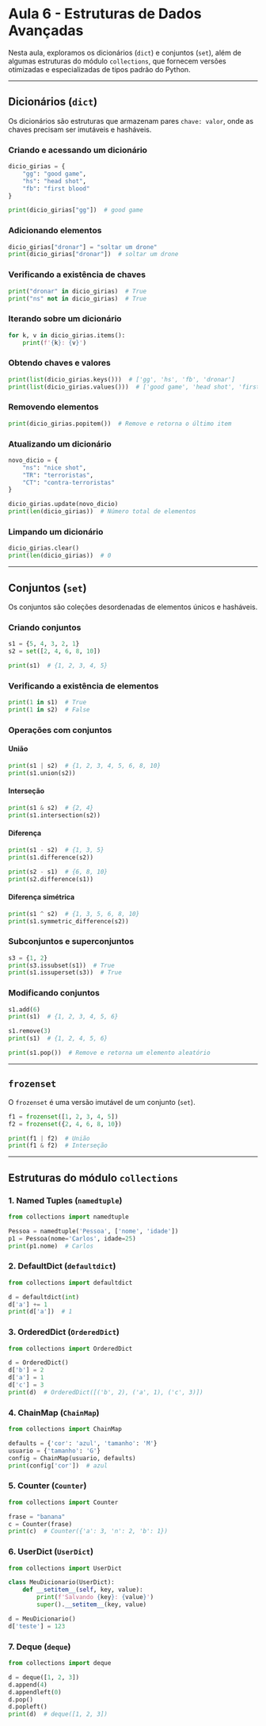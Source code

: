 # Aula 6 - Estruturas de Dados Avançadas

Nesta aula, exploramos os dicionários (`dict`) e conjuntos (`set`), além de algumas estruturas do módulo `collections`, que fornecem versões otimizadas e especializadas de tipos padrão do Python.

---

## Dicionários (`dict`)

Os dicionários são estruturas que armazenam pares `chave: valor`, onde as chaves precisam ser imutáveis e hasháveis.

### Criando e acessando um dicionário
```python
dicio_girias = {
    "gg": "good game",
    "hs": "head shot",
    "fb": "first blood"
}

print(dicio_girias["gg"])  # good game
```

### Adicionando elementos
```python
dicio_girias["dronar"] = "soltar um drone"
print(dicio_girias["dronar"])  # soltar um drone
```

### Verificando a existência de chaves
```python
print("dronar" in dicio_girias)  # True
print("ns" not in dicio_girias)  # True
```

### Iterando sobre um dicionário
```python
for k, v in dicio_girias.items():
    print(f'{k}: {v}')
```

### Obtendo chaves e valores
```python
print(list(dicio_girias.keys()))  # ['gg', 'hs', 'fb', 'dronar']
print(list(dicio_girias.values()))  # ['good game', 'head shot', 'first blood', 'soltar um drone']
```

### Removendo elementos
```python
print(dicio_girias.popitem())  # Remove e retorna o último item
```

### Atualizando um dicionário
```python
novo_dicio = {
    "ns": "nice shot",
    "TR": "terroristas",
    "CT": "contra-terroristas"
}

dicio_girias.update(novo_dicio)
print(len(dicio_girias))  # Número total de elementos
```

### Limpando um dicionário
```python
dicio_girias.clear()
print(len(dicio_girias))  # 0
```

---

## Conjuntos (`set`)

Os conjuntos são coleções desordenadas de elementos únicos e hasháveis.

### Criando conjuntos
```python
s1 = {5, 4, 3, 2, 1}
s2 = set([2, 4, 6, 8, 10])

print(s1)  # {1, 2, 3, 4, 5}
```

### Verificando a existência de elementos
```python
print(1 in s1)  # True
print(1 in s2)  # False
```

### Operações com conjuntos
#### União
```python
print(s1 | s2)  # {1, 2, 3, 4, 5, 6, 8, 10}
print(s1.union(s2))
```

#### Interseção
```python
print(s1 & s2)  # {2, 4}
print(s1.intersection(s2))
```

#### Diferença
```python
print(s1 - s2)  # {1, 3, 5}
print(s1.difference(s2))
```
```python
print(s2 - s1)  # {6, 8, 10}
print(s2.difference(s1))
```

#### Diferença simétrica
```python
print(s1 ^ s2)  # {1, 3, 5, 6, 8, 10}
print(s1.symmetric_difference(s2))
```

### Subconjuntos e superconjuntos
```python
s3 = {1, 2}
print(s3.issubset(s1))  # True
print(s1.issuperset(s3))  # True
```

### Modificando conjuntos
```python
s1.add(6)
print(s1)  # {1, 2, 3, 4, 5, 6}
```
```python
s1.remove(3)
print(s1)  # {1, 2, 4, 5, 6}
```
```python
print(s1.pop())  # Remove e retorna um elemento aleatório
```

---

## `frozenset`

O `frozenset` é uma versão imutável de um conjunto (`set`).

```python
f1 = frozenset([1, 2, 3, 4, 5])
f2 = frozenset({2, 4, 6, 8, 10})

print(f1 | f2)  # União
print(f1 & f2)  # Interseção
```

---

## Estruturas do módulo `collections`

### 1. Named Tuples (`namedtuple`)
```python
from collections import namedtuple

Pessoa = namedtuple('Pessoa', ['nome', 'idade'])
p1 = Pessoa(nome='Carlos', idade=25)
print(p1.nome)  # Carlos
```

### 2. DefaultDict (`defaultdict`)
```python
from collections import defaultdict

d = defaultdict(int)
d['a'] += 1
print(d['a'])  # 1
```

### 3. OrderedDict (`OrderedDict`)
```python
from collections import OrderedDict

d = OrderedDict()
d['b'] = 2
d['a'] = 1
d['c'] = 3
print(d)  # OrderedDict([('b', 2), ('a', 1), ('c', 3)])
```

### 4. ChainMap (`ChainMap`)
```python
from collections import ChainMap

defaults = {'cor': 'azul', 'tamanho': 'M'}
usuario = {'tamanho': 'G'}
config = ChainMap(usuario, defaults)
print(config['cor'])  # azul
```

### 5. Counter (`Counter`)
```python
from collections import Counter

frase = "banana"
c = Counter(frase)
print(c)  # Counter({'a': 3, 'n': 2, 'b': 1})
```

### 6. UserDict (`UserDict`)
```python
from collections import UserDict

class MeuDicionario(UserDict):
    def __setitem__(self, key, value):
        print(f'Salvando {key}: {value}')
        super().__setitem__(key, value)

d = MeuDicionario()
d['teste'] = 123
```

### 7. Deque (`deque`)
```python
from collections import deque

d = deque([1, 2, 3])
d.append(4)
d.appendleft(0)
d.pop()
d.popleft()
print(d)  # deque([1, 2, 3])
```